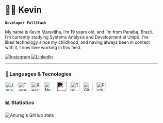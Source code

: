 # 🧑‍💻 Kevin

**`Developer FullStack`**

My name is Kevin Maravilha, I’m 19 years old, and I’m from Paraíba, Brazil. I’m currently studying Systems Analysis and Development at Unipê. I’ve liked technology since my childhood, and having always been in contact with it, I now love working in this field.

<p align="left">
    <a href="https://www.instagram.com/9kevinxd" target="_blank">
        <img 
            alt="Instagram" 
            title="My Instagram" 
            src="https://img.shields.io/badge/Instagram-E4405F?style=for-the-badge&logo=instagram&logoColor=white"
        />
    </a>
    <a href="https://www.linkedin.com/in/kevinmaravilha" target="_blank">
        <img 
            alt="LinkedIn" 
            title="My LinkedIn" 
            src="https://img.shields.io/badge/LinkedIn-0A66C2?style=for-the-badge&logo=linkedin&logoColor=white"
        />
    </a>
</p>

---

### 🤖 Languages & Tecnologies

<img 
    align="left" 
    alt="JavaScript" 
    title="JavaScript" 
    width="30px" 
    style="padding-right: 10px;" 
    src="https://cdn.jsdelivr.net/gh/devicons/devicon@latest/icons/javascript/javascript-original.svg"
    />
<img 
    align="left" 
    alt="TypeScript" 
    title="TypeScript" 
    width="30px" 
    style="padding-right: 10px;" 
    src="https://cdn.jsdelivr.net/gh/devicons/devicon@latest/icons/typescript/typescript-original.svg" 
    />
<img 
    align="left" 
    alt="React" 
    title="React"
    width="30px" 
    style="padding-right: 10px;" 
    src="https://cdn.jsdelivr.net/gh/devicons/devicon@latest/icons/react/react-original.svg"
    />
<img 
    align="left" 
    alt="Next.js" 
    title="Next.js" 
    width="30px" 
    style="padding-right: 10px;" 
    src="https://cdn.jsdelivr.net/gh/devicons/devicon@latest/icons/nextjs/nextjs-original.svg" 
    />
<img 
    align="left" 
    alt="Express.js" 
    title="Express.js" 
    width="30px" 
    style="padding-right: 10px; 
    filter: invert(1);" 
    src="https://cdn.jsdelivr.net/gh/devicons/devicon@latest/icons/express/express-original.svg" 
    />
<img 
    align="left" 
    alt="Tailwind" 
    title="Tailwind" 
    width="30px" 
    style="padding-right: 10px;" 
    src="https://cdn.jsdelivr.net/gh/devicons/devicon@latest/icons/tailwindcss/tailwindcss-original.svg" 
    />
<img 
    align="left" 
    alt="Git" 
    title="Git" 
    width="30px" 
    style="padding-right: 10px;" 
    src="https://cdn.jsdelivr.net/gh/devicons/devicon@latest/icons/git/git-original.svg" 
    />
<img 
    align="left" 
    alt="Python" 
    title="Python" 
    width="30px" 
    style="padding-right: 10px;" 
    src="https://cdn.jsdelivr.net/gh/devicons/devicon@latest/icons/python/python-original.svg" 
    />

<br/>
<br/>

### 📊 Statistics

![Anurag's GitHub stats](https://github-readme-stats.vercel.app/api?username=Kevinxzzz&show_icons=true&theme=tokyonight&include_all_commits=true)

